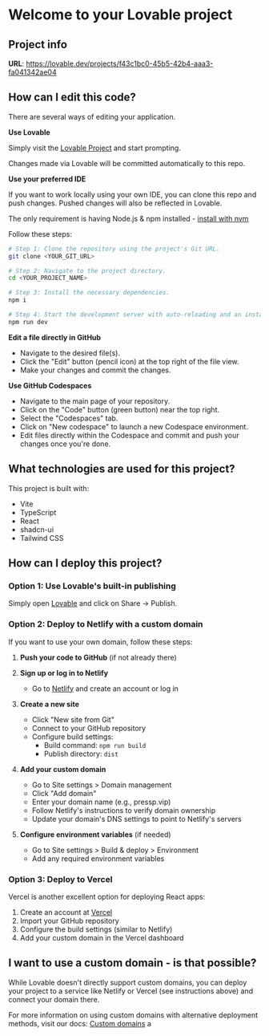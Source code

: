 
# Welcome to your Lovable project

## Project info

**URL**: https://lovable.dev/projects/f43c1bc0-45b5-42b4-aaa3-fa041342ae04

## How can I edit this code?

There are several ways of editing your application.

**Use Lovable**

Simply visit the [Lovable Project](https://lovable.dev/projects/f43c1bc0-45b5-42b4-aaa3-fa041342ae04) and start prompting.

Changes made via Lovable will be committed automatically to this repo.

**Use your preferred IDE**

If you want to work locally using your own IDE, you can clone this repo and push changes. Pushed changes will also be reflected in Lovable.

The only requirement is having Node.js & npm installed - [install with nvm](https://github.com/nvm-sh/nvm#installing-and-updating)

Follow these steps:

```sh
# Step 1: Clone the repository using the project's Git URL.
git clone <YOUR_GIT_URL>

# Step 2: Navigate to the project directory.
cd <YOUR_PROJECT_NAME>

# Step 3: Install the necessary dependencies.
npm i

# Step 4: Start the development server with auto-reloading and an instant preview.
npm run dev
```

**Edit a file directly in GitHub**

- Navigate to the desired file(s).
- Click the "Edit" button (pencil icon) at the top right of the file view.
- Make your changes and commit the changes.

**Use GitHub Codespaces**

- Navigate to the main page of your repository.
- Click on the "Code" button (green button) near the top right.
- Select the "Codespaces" tab.
- Click on "New codespace" to launch a new Codespace environment.
- Edit files directly within the Codespace and commit and push your changes once you're done.

## What technologies are used for this project?

This project is built with:

- Vite
- TypeScript
- React
- shadcn-ui
- Tailwind CSS

## How can I deploy this project?

### Option 1: Use Lovable's built-in publishing

Simply open [Lovable](https://lovable.dev/projects/f43c1bc0-45b5-42b4-aaa3-fa041342ae04) and click on Share -> Publish.

### Option 2: Deploy to Netlify with a custom domain

If you want to use your own domain, follow these steps:

1. **Push your code to GitHub** (if not already there)

2. **Sign up or log in to Netlify**
   - Go to [Netlify](https://app.netlify.com/) and create an account or log in

3. **Create a new site**
   - Click "New site from Git"
   - Connect to your GitHub repository
   - Configure build settings:
     - Build command: `npm run build`
     - Publish directory: `dist`

4. **Add your custom domain**
   - Go to Site settings > Domain management
   - Click "Add domain"
   - Enter your domain name (e.g., pressp.vip)
   - Follow Netlify's instructions to verify domain ownership
   - Update your domain's DNS settings to point to Netlify's servers

5. **Configure environment variables** (if needed)
   - Go to Site settings > Build & deploy > Environment
   - Add any required environment variables

### Option 3: Deploy to Vercel

Vercel is another excellent option for deploying React apps:

1. Create an account at [Vercel](https://vercel.com/)
2. Import your GitHub repository
3. Configure the build settings (similar to Netlify)
4. Add your custom domain in the Vercel dashboard

## I want to use a custom domain - is that possible?

While Lovable doesn't directly support custom domains, you can deploy your project to a service like Netlify or Vercel (see instructions above) and connect your domain there.

For more information on using custom domains with alternative deployment methods, visit our docs: [Custom domains](https://docs.lovable.dev/tips-tricks/custom-domain/)
a
